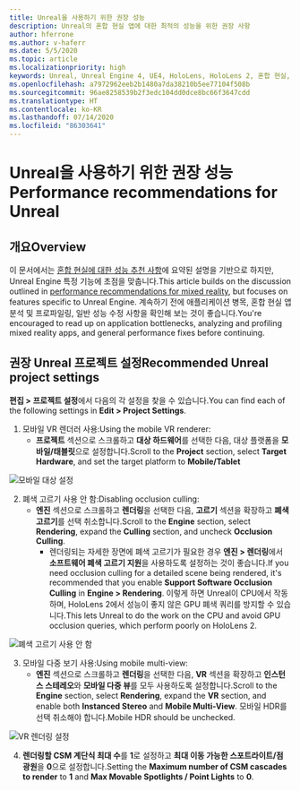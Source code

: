 ```yaml
---
title: Unreal을 사용하기 위한 권장 성능
description: Unreal의 혼합 현실 앱에 대한 최적의 성능을 위한 권장 사항
author: hferrone
ms.author: v-haferr
ms.date: 5/5/2020
ms.topic: article
ms.localizationpriority: high
keywords: Unreal, Unreal Engine 4, UE4, HoloLens, HoloLens 2, 혼합 현실, 성능, 최적화, 설정, 설명서
ms.openlocfilehash: a7972962eeb2b1480a7da38210b5ee77104f508b
ms.sourcegitcommit: 96ae8258539b2f3edc104dd0dce8bc66f3647cdd
ms.translationtype: HT
ms.contentlocale: ko-KR
ms.lasthandoff: 07/14/2020
ms.locfileid: "86303641"
---
```

# <a name="performance-recommendations-for-unreal"></a><span data-ttu-id="a9458-104">Unreal을 사용하기 위한 권장 성능</span><span class="sxs-lookup"><span data-stu-id="a9458-104">Performance recommendations for Unreal</span></span>

## <a name="overview"></a><span data-ttu-id="a9458-105">개요</span><span class="sxs-lookup"><span data-stu-id="a9458-105">Overview</span></span>

<span data-ttu-id="a9458-106">이 문서에서는 [혼합 현실에 대한 성능 추천 사항](understanding-performance-for-mixed-reality.md)에 요약된 설명을 기반으로 하지만, Unreal Engine 특정 기능에 초점을 맞춥니다.</span><span class="sxs-lookup"><span data-stu-id="a9458-106">This article builds on the discussion outlined in [performance recommendations for mixed reality](understanding-performance-for-mixed-reality.md), but focuses on features specific to Unreal Engine.</span></span> <span data-ttu-id="a9458-107">계속하기 전에 애플리케이션 병목, 혼합 현실 앱 분석 및 프로파일링, 일반 성능 수정 사항을 확인해 보는 것이 좋습니다.</span><span class="sxs-lookup"><span data-stu-id="a9458-107">You're encouraged to read up on application bottlenecks, analyzing and profiling mixed reality apps, and general performance fixes before continuing.</span></span>

## <a name="recommended-unreal-project-settings"></a><span data-ttu-id="a9458-108">권장 Unreal 프로젝트 설정</span><span class="sxs-lookup"><span data-stu-id="a9458-108">Recommended Unreal project settings</span></span>
<span data-ttu-id="a9458-109">**편집 > 프로젝트 설정**에서 다음의 각 설정을 찾을 수 있습니다.</span><span class="sxs-lookup"><span data-stu-id="a9458-109">You can find each of the following settings in **Edit > Project Settings**.</span></span>

1. <span data-ttu-id="a9458-110">모바일 VR 렌더러 사용:</span><span class="sxs-lookup"><span data-stu-id="a9458-110">Using the mobile VR renderer:</span></span>
    * <span data-ttu-id="a9458-111">**프로젝트** 섹션으로 스크롤하고 **대상 하드웨어**를 선택한 다음, 대상 플랫폼을 **모바일/태블릿**으로 설정합니다.</span><span class="sxs-lookup"><span data-stu-id="a9458-111">Scroll to the **Project** section, select **Target Hardware**, and set the target platform to **Mobile/Tablet**</span></span>

![모바일 대상 설정](images/unreal/performance-recommendations-img-01.png)

2. <span data-ttu-id="a9458-113">폐색 고르기 사용 안 함:</span><span class="sxs-lookup"><span data-stu-id="a9458-113">Disabling occlusion culling:</span></span>
    * <span data-ttu-id="a9458-114">**엔진** 섹션으로 스크롤하고 **렌더링**을 선택한 다음, **고르기** 섹션을 확장하고 **폐색 고르기**를 선택 취소합니다.</span><span class="sxs-lookup"><span data-stu-id="a9458-114">Scroll to the **Engine** section, select **Rendering**, expand the **Culling** section, and uncheck **Occlusion Culling**.</span></span>
        + <span data-ttu-id="a9458-115">렌더링되는 자세한 장면에 폐색 고르기가 필요한 경우 **엔진 > 렌더링**에서 **소프트웨어 폐색 고르기 지원**을 사용하도록 설정하는 것이 좋습니다.</span><span class="sxs-lookup"><span data-stu-id="a9458-115">If you need occlusion culling for a detailed scene being rendered, it's recommended that you enable **Support Software Occlusion Culling** in **Engine > Rendering**.</span></span> <span data-ttu-id="a9458-116">이렇게 하면 Unreal이 CPU에서 작동하며, HoloLens 2에서 성능이 좋지 않은 GPU 폐색 쿼리를 방지할 수 있습니다.</span><span class="sxs-lookup"><span data-stu-id="a9458-116">This lets Unreal to do the work on the CPU and avoid GPU occlusion queries, which perform poorly on HoloLens 2.</span></span>

![폐색 고르기 사용 안 함](images/unreal/performance-recommendations-img-02.png)

3. <span data-ttu-id="a9458-118">모바일 다중 보기 사용:</span><span class="sxs-lookup"><span data-stu-id="a9458-118">Using mobile multi-view:</span></span>
    * <span data-ttu-id="a9458-119">**엔진** 섹션으로 스크롤하고 **렌더링**을 선택한 다음, **VR** 섹션을 확장하고 **인스턴스 스테레오**와 **모바일 다중 뷰**를 모두 사용하도록 설정합니다.</span><span class="sxs-lookup"><span data-stu-id="a9458-119">Scroll to the **Engine** section, select **Rendering**, expand the **VR** section, and enable both **Instanced Stereo** and **Mobile Multi-View**.</span></span> <span data-ttu-id="a9458-120">모바일 HDR를 선택 취소해야 합니다.</span><span class="sxs-lookup"><span data-stu-id="a9458-120">Mobile HDR should be unchecked.</span></span>

![VR 렌더링 설정](images/unreal/performance-recommendations-img-03.png)

4. <span data-ttu-id="a9458-122">**렌더링할 CSM 계단식 최대 수**를 **1**로 설정하고 **최대 이동 가능한 스포트라이트/점 광원**을 **0**으로 설정합니다.</span><span class="sxs-lookup"><span data-stu-id="a9458-122">Setting the **Maximum number of CSM cascades to render** to **1** and **Max Movable Spotlights / Point Lights** to **0**.</span></span> 
